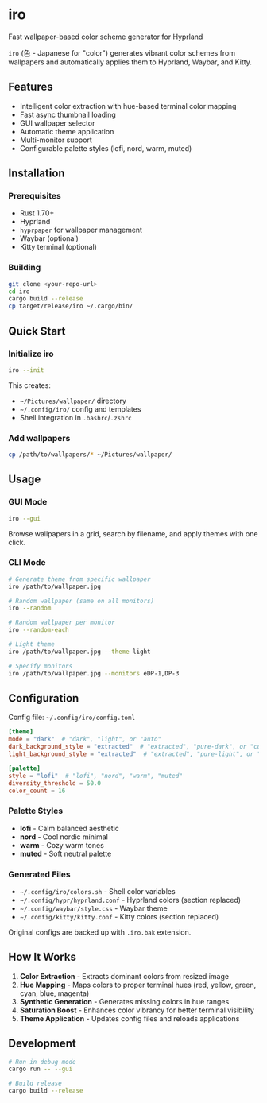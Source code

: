 # iro

Fast wallpaper-based color scheme generator for Hyprland

`iro` (色 - Japanese for "color") generates vibrant color schemes from wallpapers and automatically applies them to Hyprland, Waybar, and Kitty.

## Features

- Intelligent color extraction with hue-based terminal color mapping
- Fast async thumbnail loading
- GUI wallpaper selector
- Automatic theme application
- Multi-monitor support
- Configurable palette styles (lofi, nord, warm, muted)

## Installation

### Prerequisites

- Rust 1.70+
- Hyprland
- `hyprpaper` for wallpaper management
- Waybar (optional)
- Kitty terminal (optional)

### Building

```bash
git clone <your-repo-url>
cd iro
cargo build --release
cp target/release/iro ~/.cargo/bin/
```

## Quick Start

### Initialize iro

```bash
iro --init
```

This creates:
- `~/Pictures/wallpaper/` directory
- `~/.config/iro/` config and templates
- Shell integration in `.bashrc`/`.zshrc`

### Add wallpapers

```bash
cp /path/to/wallpapers/* ~/Pictures/wallpaper/
```

## Usage

### GUI Mode

```bash
iro --gui
```

Browse wallpapers in a grid, search by filename, and apply themes with one click.

### CLI Mode

```bash
# Generate theme from specific wallpaper
iro /path/to/wallpaper.jpg

# Random wallpaper (same on all monitors)
iro --random

# Random wallpaper per monitor
iro --random-each

# Light theme
iro /path/to/wallpaper.jpg --theme light

# Specify monitors
iro /path/to/wallpaper.jpg --monitors eDP-1,DP-3
```

## Configuration

Config file: `~/.config/iro/config.toml`

```toml
[theme]
mode = "dark"  # "dark", "light", or "auto"
dark_background_style = "extracted"  # "extracted", "pure-dark", or "custom"
light_background_style = "extracted"  # "extracted", "pure-light", or "custom"

[palette]
style = "lofi"  # "lofi", "nord", "warm", "muted"
diversity_threshold = 50.0
color_count = 16
```

### Palette Styles

- **lofi** - Calm balanced aesthetic
- **nord** - Cool nordic minimal
- **warm** - Cozy warm tones
- **muted** - Soft neutral palette

### Generated Files

- `~/.config/iro/colors.sh` - Shell color variables
- `~/.config/hypr/hyprland.conf` - Hyprland colors (section replaced)
- `~/.config/waybar/style.css` - Waybar theme
- `~/.config/kitty/kitty.conf` - Kitty colors (section replaced)

Original configs are backed up with `.iro.bak` extension.

## How It Works

1. **Color Extraction** - Extracts dominant colors from resized image
2. **Hue Mapping** - Maps colors to proper terminal hues (red, yellow, green, cyan, blue, magenta)
3. **Synthetic Generation** - Generates missing colors in hue ranges
4. **Saturation Boost** - Enhances color vibrancy for better terminal visibility
5. **Theme Application** - Updates config files and reloads applications

## Development

```bash
# Run in debug mode
cargo run -- --gui

# Build release
cargo build --release
```
